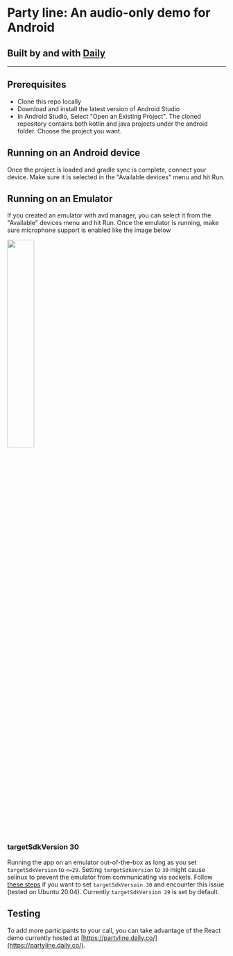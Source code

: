 # Party line: An audio-only demo for Android

## Built by and with [Daily](https://docs.daily.co/reference#using-the-react-native-daily-js-library)

---

## Prerequisites

- Clone this repo locally
- Download and install the latest version of Android Studio
- In Android Studio, Select "Open an Existing Project". The cloned repository contains both kotlin and java projects under the android folder. Choose the project you want.

## Running on an Android device

Once the project is loaded and gradle sync is complete, connect your device. Make sure it is selected in the "Available devices" menu and hit Run.

## Running on an Emulator

If you created an emulator with avd manager, you can select it from the "Available" devices menu and hit Run. Once the emulator is running, make sure microphone support is enabled like the image below

<img src="https://user-images.githubusercontent.com/885084/109444441-eb10a200-7a45-11eb-9068-8a9179ab467e.png" width="35%">

### targetSdkVersion 30

Running the app on an emulator out-of-the-box as long as you set `targetSdkVersion` to `<=29`. Setting `targetSdkVersion` to `30` might cause selinux to prevent the emulator from communicating via sockets. Follow [these steps](https://source.android.com/security/selinux/validate) if you want to set `targetSdkVersoin 30` and encounter this issue (tested on Ubuntu 20.04). Currently `targetSdkVersion 29` is set by default.

## Testing

To add more participants to your call, you can take advantage of the React demo currently hosted at [https://partyline.daily.co/](https://partyline.daily.co/).
